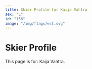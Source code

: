 ```yaml
---
title: Skier Profile for Kaija Vahtra
sex: "L"
id: "156"
image: "/img/flags/est.svg" 
---
```


# Skier Profile

This page is for: Kaija Vahtra.
    